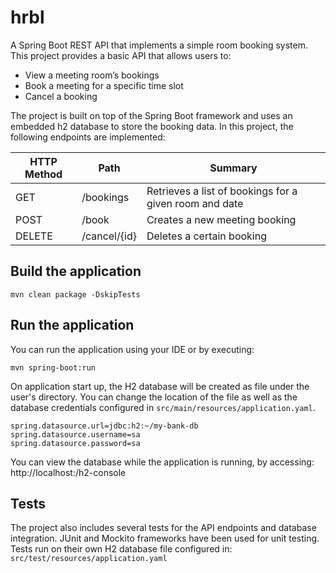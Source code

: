 # hrbl

A Spring Boot REST API that implements a simple room booking system.
This project provides a basic API that allows users to:
 - View a meeting room’s bookings 
 - Book a meeting for a specific time slot
 - Cancel a booking


The project is built on top of the Spring Boot framework and uses an embedded h2 database to store the booking data.
In this project, the following endpoints are implemented:

| HTTP Method | Path         | Summary                                                |
|-------------|--------------|--------------------------------------------------------|
| GET         | /bookings    | Retrieves a list of bookings for a given room and date |
| POST        | /book        | Creates a new meeting booking                          |
| DELETE      | /cancel/{id} | Deletes a certain booking                              |



## Build the application

`mvn clean package -DskipTests`

## Run the application

You can run the application using your IDE or by executing:

`mvn spring-boot:run`

On application start up, the H2 database will be created as file under the user's directory.
You can change the location of the file as well as the database credentials configured in `src/main/resources/application.yaml`.


`spring.datasource.url=jdbc:h2:~/my-bank-db`  
`spring.datasource.username=sa`  
`spring.datasource.password=sa`

You can view the database while the application is running,  by accessing:
http://localhost:<port>/h2-console



## Tests
The project also includes several tests for the API endpoints and database integration. JUnit and Mockito frameworks have been used for unit testing.
Tests run on their own H2 database file configured in: `src/test/resources/application.yaml`
